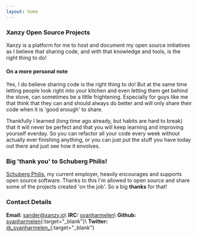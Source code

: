 ```yaml
---
layout: home
---
```


### Xanzy Open Source Projects
Xanzy is a platform for me to host and document my open source initiatives as I believe that sharing code, and with that knowledge and tools, is the right thing to do!

#### On a more personal note
Yes, I do believe sharing code is the right thing to do! But at the same time letting people look right into your kitchen and even letting them get behind the stove, can sometimes be a little frightening. Especially for guys like me that think that they can and should always do better and will only share their code when it is 'good enough' to share.

Thankfully I learned (long time ago already, but habits are hard to break) that it will never be perfect and that you will keep learning and improving yourself everday. So you can refactor all your code every week without actually ever finishing anything, or you can just put the stuff you have today out there and just see how it envolves.

### Big 'thank you' to Schuberg Philis!
[Schuberg Philis](https://www.schubergphilis.com), my current employer, heavily encourages and supports open source software. Thanks to this I'm allowed to open source and share some of the projects created 'on the job'. So a big **thanks** for that!

### Contact Details
**Email:** <sander@xanzy.io>\\
**IRC:** [svanharmelen](irc://chat.freenode.net/svanharmelen)\\
**Github:** [svanharmelen](https://github.com/svanharmelen){:target="_blank"}\\
**Twitter:** [@\_svanharmelen\_](https://twitter.com/_svanharmelen_){:target="_blank"}

